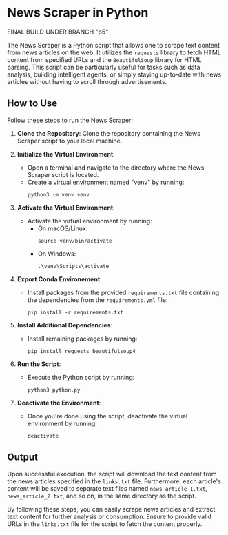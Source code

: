 # News Scraper in Python

FINAL BUILD UNDER BRANCH "p5"

The News Scraper is a Python script that allows one to scrape text content from news articles on the web. It utilizes the `requests` library to fetch HTML content from specified URLs and the `BeautifulSoup` library for HTML parsing. This script can be particularly useful for tasks such as data analysis, building intelligent agents, or simply staying up-to-date with news articles without having to scroll through advertisements.

## How to Use

Follow these steps to run the News Scraper:

1. **Clone the Repository**: 
   Clone the repository containing the News Scraper script to your local machine.

2. **Initialize the Virtual Environment**:
   - Open a terminal and navigate to the directory where the News Scraper script is located.
   - Create a virtual environment named "venv" by running:
     ```
     python3 -m venv venv
     ```

3. **Activate the Virtual Environment**:
   - Activate the virtual environment by running:
     - On macOS/Linux:
       ```
       source venv/bin/activate
       ```
     - On Windows:
       ```
       .\venv\Scripts\activate
       ```

4. **Export Conda Environement**:
   - Install packages from the provided `requirements.txt` file containing the dependencies from the `requirements.yml` file:
     ```
     pip install -r requirements.txt
     ```

5. **Install Additional Dependencies**:
   - Install remaining packages by running:
      ```
      pip install requests beautifulsoup4
      ```

6. **Run the Script**:
   - Execute the Python script by running:
     ```
     python3 python.py
     ```

7. **Deactivate the Environment**:
   - Once you're done using the script, deactivate the virtual environment by running:
     ```
     deactivate
     ```

## Output
Upon successful execution, the script will download the text content from the news articles specified in the `links.txt` file. Furthermore, each article's content will be saved to separate text files named `news_article_1.txt`, `news_article_2.txt`, and so on, in the same directory as the script.

By following these steps, you can easily scrape news articles and extract text content for further analysis or consumption. Ensure to provide valid URLs in the `links.txt` file for the script to fetch the content properly.
